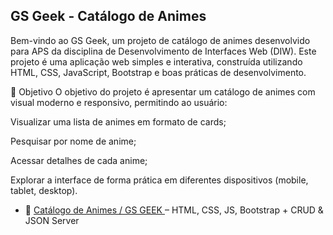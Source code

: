 ## GS Geek - Catálogo de Animes
Bem-vindo ao GS Geek, um projeto de catálogo de animes desenvolvido para APS da disciplina de Desenvolvimento de Interfaces Web (DIW). Este projeto é uma aplicação web simples e interativa, construída utilizando HTML, CSS, JavaScript, Bootstrap e boas práticas de desenvolvimento.

🎯 Objetivo
O objetivo do projeto é apresentar um catálogo de animes com visual moderno e responsivo, permitindo ao usuário:

Visualizar uma lista de animes em formato de cards;

Pesquisar por nome de anime;

Acessar detalhes de cada anime;

Explorar a interface de forma prática em diferentes dispositivos (mobile, tablet, desktop).

- 🔹 [Catálogo de Animes / GS GEEK ](https://github.com/ogomesz/GS-GEEK.git) – HTML, CSS, JS, Bootstrap + CRUD & JSON Server
